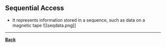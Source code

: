 ## Sequential Access
- It represents information stored in a sequence, such as data on a magnetic tape
![[seqdata.png]]

---
**[Back](COMPROGPrelimCh2)**